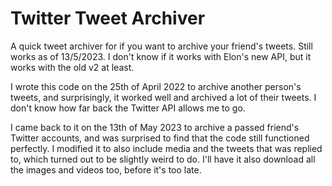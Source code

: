 # Twitter Tweet Archiver

A quick tweet archiver for if you want to archive your friend's tweets. Still works as of 13/5/2023.
I don't know if it works with Elon's new API, but it works with the old v2 at least.

I wrote this code on the 25th of April 2022 to archive another person's tweets, and surprisingly, it worked well and archived a lot of their tweets. I don't know how far back the Twitter API allows me to go.

I came back to it on the 13th of May 2023 to archive a passed friend's Twitter accounts, and was surprised to find that the code still functioned perfectly. I modified it to also include media and the tweets that was replied to, which turned out to be slightly weird to do. I'll have it also download all the images and videos too, before it's too late.